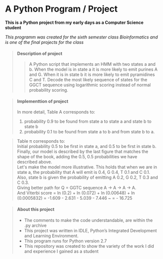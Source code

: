 # A Python Program / Project

**This is a Python project from my early days as a Computer Science student**

_This programm was created for the sixth semester class Bioinformatics
and is one of the final projects for the class_

> #### Description of project
>
>>A Python script that implements an HMM with two states a and b. When the model is in state a it is more likely to emit purines A and G. When it is in state b it is more likely to emit pyramidines C and T. Decode the most likely sequence of states for the GGCT sequence using logarithmic scoring instead of normal probability scoring.

> #### Implementtion of project
>
>In more detail, Table A corresponds to:
> 1. probability 0.9 to be found from state a to state a and state b to state b
> 2. probability 0.1 to be found from state a to b and from state b to a.

>Table π corresponds to:<br>
>Initial probability 0.5 to be first in state a, and 0.5 to be first in state b.<br>
>Finally, our model is described by the last figure that matches the shape of the book, adding the 0.5, 0.5 probabilities we have described above.<br>
>Let's make the model more illustrative. This holds that when we are in state a, the probability that A will emit is 0.4, G 0.4, T 0.1 and C 0.1. Also, state b is given the probability of emitting A 0.2, G 0.2, T 0.3 and C 0.3.<br>
>Giving better path for Q = GGTC sequence A -> A -> A -> A.<br>
>And Viterbi score = ln (0.2) + ln (0.072) + ln (0.00648) + ln (0.0005832) = -1.609 - 2.631 - 5.039 - 7.446 ~ = - 16.725

> #### About this project
>
> - The comments to make the code understandable, are within the .py archive
> - This project was written in IDLE, Python’s Integrated Development and Learning Environment.
> - This program runs for Python version 2.7
> - This repository was created to show the variety of the work I did and experience I gained as a student
>

